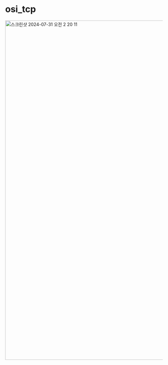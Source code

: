 # osi_tcp
<img width="1083" alt="스크린샷 2024-07-31 오전 2 20 11" src="https://github.com/user-attachments/assets/70b2ae0b-d195-4280-9537-ee47a1e8623e">
